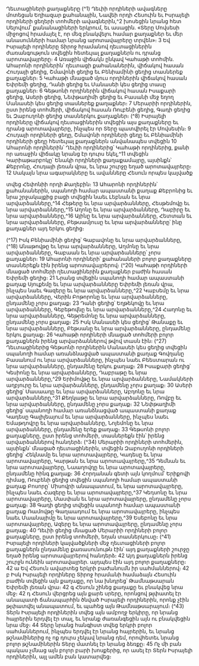 
Ղեւտացիների քաղաքները
(^1) Ղեւիի որդիների ավագները մոտեցան Եղիազար քահանային, Նավեի որդի Հեսուին եւ Իսրայելի որդիների ցեղերի
տոհմերի ավագներին,^2 խոսեցին նրանց հետ Սելովում՝ քանանացիների երկրում, եւ ասացին. «Տերը Մովսեսի միջոցով
հրամայել է, որ մեզ բնակվելու համար քաղաքներ եւ մեր անասունների համար նրանց արոտավայրերը տրվեն»։ 3 Եվ
Իսրայելի որդիները Տիրոջ հրամանով ղեւտացիներին ժառանգություն տվեցին հետեւյալ քաղաքներն ու դրանց
արոտավայրերը։ 4 Առաջին վիճակն ընկավ Կահաթի տոհմին. Ահարոնի որդիներին՝ ղեւտացի քահանաներին, վիճակով
հասան Հուդայի ցեղից, Շմավոնի ցեղից եւ Բենիամինի ցեղից տասներեք քաղաքներ։ 5 Կահաթի մնացած մյուս
որդիներին վիճակով հասան Եփրեմի ցեղից, Դանի ցեղից եւ Մանասեի կես ցեղից տասը քաղաքներ։ 6 Գեթսոնի
որդիներին վիճակով հասան Իսաքարի ցեղից, Ասերի ցեղից, Նեփթաղիմի ցեղից եւ Բասանի մեջ եղող Մանասեի կես
ցեղից տասներեք քաղաքներ։ 7 Մերարիի որդիներին, ըստ իրենց տոհմերի, վիճակով հասան Ռուբենի ցեղից, Գադի
ցեղից եւ Զաբուղոնի ցեղից տասներկու քաղաքներ։
(^8) Իսրայելի որդիները վիճակով ղեւտացիներին տվեցին այս քաղաքները եւ դրանց արոտավայրերը, ինչպես որ Տերը
պատվիրել էր Մովսեսին։ 9 Հուդայի որդիների ցեղը, Շմավոնի որդիների ցեղը եւ Բենիամինի որդիների ցեղը հետեւյալ
քաղաքներն անվանապես տվեցին 10 Ահարոնի որդիներին՝ Ղեւիի որդիներից՝ Կահաթի որդիներից, քանի որ առաջին
վիճակը նրանց էր դուրս եկել,^11 տվեցին Կարիաթարբոկը՝ Ենակի որդիների քաղաքամայրը, այսինքն՝ Քեբրոնը, Հուդայի
լեռան վրա, եւ նրա շուրջը եղած արոտավայրերը։ 12 Սակայն նրա ագարակները եւ ավանները Հեսուն որպես կալվածք


տվեց Հեփոնիի որդի Քաղեբին։ 13 Ահարոնի որդիներին՝ քահանաներին, սպանողի համար ապաստանի քաղաք
Քեբրոնից եւ նրա շրջակայքից բացի տվեցին նաեւ Լեբնան եւ նրա արվարձանները,^14 Հեթերը եւ նրա արվարձանները,
Հեսթեմովը եւ նրա արվարձանները,^15 Աղոնը եւ նրա արվարձանները, Դաբիրը եւ նրա արվարձանները,^16 Այինը եւ նրա
արվարձանները, Հետտան եւ նրա արվարձանները, Բեթսամյուսը եւ նրա արվարձանները՝ ինը քաղաքներ այդ երկու
ցեղից։

(^17) Իսկ Բենիամինի ցեղից՝ Գաբավոնը եւ նրա արվարձանները, (^18) Անաթովթը եւ նրա արվարձանները, Աղմոնը եւ նրա
արվարձանները, Գաբաան եւ նրա արվարձանները՝ չորս քաղաքներ։ 19 Ահարոնի որդիների՝ քահանաների բոլոր
քաղաքները տասներեքն էին իրենց արոտավայրերով։
(^20) Կահաթի որդիների մնացած տոհմերի ղեւտացիներին քաղաքներ բաժին հասան Եփրեմի ցեղից։ 21 Նրանց տվեցին
սպանողի համար ապաստանի քաղաք Սյուքեմը եւ նրա արվարձանները Եփրեմի լեռան վրա, ինչպես նաեւ Գազերը եւ
նրա արվարձանները,^22 Կաբսեմը եւ նրա արվարձանները, Վերին Բոթորոնը եւ նրա արվարձանները, ընդամենը չորս
քաղաք։ 23 Դանի ցեղից՝ Եղթեկովը եւ նրա արվարձանները, Գեբեթովնը եւ նրա արվարձանները,^24 Հաղոնը եւ նրա
արվարձանները, Գեթրեմոնը եւ նրա արվարձանները, ընդամենը չորս քաղաք։ 25 Իսկ Մանասեի կես ցեղից՝ Թանաքը եւ
նրա արվարձանները, Բեթսանը եւ նրա արվարձանները, ընդամենը երկու քաղաք։ 26 Կահաթի որդիների մնացած
տոհմերի բոլոր քաղաքներն իրենց արվարձաններով թվով տասն էին։
(^27) Ղեւտացիներից Գեթսոնի որդիներին Մանասեի կես ցեղից տվեցին սպանողի համար առանձնացված ապաստանի
քաղաք Գովղանը Բասանում ու նրա արվարձանները, ինչպես նաեւ Բեեստարան ու նրա արվարձանները, ընդամենը
երկու քաղաք։ 28 Իսաքարի ցեղից՝ Կեսիոնը եւ նրա արվարձանները, Դաբրաթը եւ նրա արվարձանները,^29 Երիմովթը եւ
նրա արվարձանները, Նամակների աղբյուրը եւ նրա արվարձանները, ընդամենը չորս քաղաք։ 30 Ասերի ցեղից՝ Մասաաղը
եւ նրա արվարձանները, Աբդոնը եւ նրա արվարձանները,^31 Քեղկաթը եւ նրա արվարձանները, Ռովբը եւ նրա
արվարձանները, ընդամենը չորս քաղաք։ 32 Նեփթաղիմի ցեղից՝ սպանողի համար առանձնացված ապաստանի քաղաք
Կադեսը Գալիլեայում եւ նրա արվարձանները, ինչպես նաեւ Եմաթդովրը եւ նրա արվարձանները, Նոյեմոնը եւ նրա
արվարձանները, ընդամենը երեք քաղաք։ 33 Գեթսոնի բոլոր քաղաքները, ըստ իրենց տոհմերի, տասներեքն էին՝ իրենց
արվարձաններով հանդերձ։
(^34) Մերարիի որդիների տոհմերին, այսինքն՝ մնացած ղեւտացիներին, տվեցին Զաբուղոնի որդիների ցեղից՝ Հեկնամը
եւ նրա արոտավայրերը, Կադեսը եւ նրա արոտավայրերը, Կարթան եւ նրա արոտավայրերը,^35 Դեմնան եւ նրա
արոտավայրերը, Նաաղովղը եւ նրա արոտավայրերը, ընդամենը հինգ քաղաք։ 36 Հորդանան գետի այն կողմում՝ Երիքովի
դիմաց, Ռուբենի ցեղից տվեցին սպանողի համար ապաստանի քաղաք Բոսորը՝ Միսովրի անապատում, եւ նրա
արոտավայրերը, ինչպես նաեւ Հազերը եւ նրա արոտավայրերը,^37 Կեդսոնը եւ նրա արոտավայրերը, Մասփան եւ նրա
արոտավայրերը, ընդամենը չորս քաղաք։ 38 Գադի ցեղից տվեցին սպանողի համար ապաստանի քաղաք Ռամովթը
Գաղաադում եւ նրա արոտավայրերը, ինչպես նաեւ Մաանայիմը եւ նրա արոտավայրերը,^39 Եսեբոնը եւ նրա
արոտավայրերը, Ազերը եւ նրա արոտավայրերը, ընդամենը չորս քաղաք։ 40 Ղեւիի ցեղից մնացած Մերարիի որդիների
բոլոր քաղաքները, ըստ իրենց տոհմերի, եղան տասներկուսը։
(^41) Իսրայելի որդիների կալվածքների մեջ ղեւտացիների բոլոր քաղաքներն ընդամենը քառասունութն էին՝ այդ
քաղաքների շուրջը եղած իրենց արոտավայրերով հանդերձ։ 42 Այդ քաղաքներն իրենց շուրջն ունեին արոտավայրեր.
այդպես էին այդ բոլոր քաղաքները։
42 ա Եվ Հեսուն ավարտեց երկրի բաժանումն իր սահմաններով։ 42 բ Իսկ Իսրայելի որդիները Տիրոջ հրամանի համաձայն
Հեսուին բաժին տվեցին այն քաղաքը, որ նա խնդրեց՝ Թամնաթսարան Եփրեմի լեռան վրա։ 42 գ Հեսուն շինեց քաղաքը եւ
բնակվեց նրա մեջ։ 42 դ Հեսուն վերցրեց այն քարե սրերը, որոնցով թլփատել էր անապատի ճանապարհին ծնված Իսրայելի
որդիներին, որոնք չէին թլփատվել անապատում, եւ պահեց այն Թամնաթսարայում։
(^43) Տերն Իսրայելի որդիներին տվեց այն ամբողջ երկիրը, որ նրանց հայրերին երդվել էր տալ, եւ նրանք ժառանգեցին
այն ու բնակվեցին նրա մեջ։ 44 Տերը նրանց հանգիստ տվեց երկրի բոլոր սահմաններում, ինչպես երդվել էր նրանց
հայրերին, եւ նրանց թշնամիներից ոչ ոք դուրս չեկավ նրանց դեմ, որովհետեւ նրանց բոլոր թշնամիներին Տերը մատնել
էր նրանց ձեռքը։ 45 Ոչ մի բան պակաս չմնաց այն բոլոր բարի խոսքերից, որ ասել էր Տերն Իսրայելի որդիներին, այլ ամեն
բան կատարվեց։
